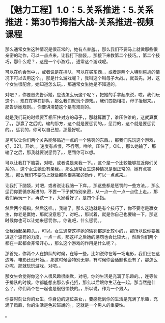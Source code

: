 # 【魅力工程】1.0：5.关系推进：5.关系推进：第30节拇指大战-关系推进-视频课程

那么通常女生这种情况是很正常的，她有点害羞。，那么我们不要马上就做那些很亲密的动作，可以一点点来，让我打下脑袋。，那接下来教第二个技巧。，第二个技巧，那什么呢？，这是一个小游戏。，通常这个游戏呢。

可以在约会当中，，或者说是在排队，可以在买东西，，或者是两个人特别尴尬的情况下可以去用这个。，那是什么游戏呢？，我叫这个叫母子大战。，就首先，对，这个女生很配合，她知道怎么玩。，那通常女生她是不知道的。

对吧？，你要首先告诉她，应该怎么玩这个呢？，把她的手拿起来说，哎，我们玩这个，，现在在等在排队，那么我们就玩个游戏。，我们四指相扣，母子抬起来。，那告诉她规则。，你要讲清楚这个是有规则的。

就是我们玩的时候要互相压住对方的母子，，那就算赢了，谁压住谁的，这就算赢了。，那赢了之后呢，输的那方，这个就是要惩罚的。，惩罚的，这个就是要惩罚的。，惩罚的，你可以自己想，那最好呢。

是可以让你们两个关系能够贴近一点的一个惩罚的东西。，那我们先玩这个游戏，好，321，开始。，速度有点慢，不行啊，哈哈，压住了，OK。，那么她输了，那输了之后，那我就要说惩罚了。，惩罚你可以想。

可以让我打下脑袋，对吧，或者说是亲我一下。，这个是一个比较能够拉近你们关系的。，这个女生她没有亲我。，那么通常女生这种情况是很正常的，她有点害羞。，那么我们不要马上就做那些很亲密的动作，可以一点点来。。

让我打下脑袋，对吧，或者说让我脑一下痒。，那这些都是惩罚的一些方法。，那么惩罚你要循序渐进的，不要一下子就特别亲密，从一点一点一点一点往上走。，那我们再玩一下，再试一下，大家看好了，是四个手指。

然后两个拇指，然后这样。，我输了，那么这边就是有个技巧了，你不要老是赢女生，你老是赢她，那就没意思了，对吧。，那试着，就是你自己也要输一下，那这时候你也可以让她来惩罚你。，你说吧，什么惩罚。。

让我抬起条颗头。，可以。女生通常这样她的惩罚都是比较小的，，那所以说你要推进这个惩罚的力度，一点一点，那这样之后她的惩罚也会比较大。，然后你们两个都在一起都会非常开心。，那么这个游戏的作用是什么呢？。

那首先，你两个人在排队的时候，在等一些，比如说你在等一场电影，我们坐在这边等，电影还没开始。，那这时候会特别无聊，有时候你会话题也没有了，那怎么办呢，那就玩玩游戏，对吧。。

那女生会觉得你这个人很风趣很幽默，对吧，你的生活是充满了乐趣的。，连等位子排队的时候，你都能想出那么多花招，那么以后跟你生活在一起，那当然是什么？，你们两个在一起也是很很愉快的。，所以说，作为一个男人。

你要时刻让你的女生，你身边的这位美女，，要感觉到你的生活是充满了乐趣，充满了风趣，你的生活是色彩斑斓的。，这就是一个男人的重要性。

。
